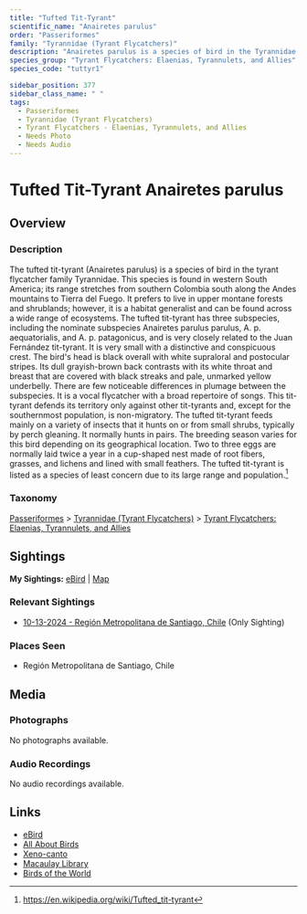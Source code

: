 ```yaml
---
title: "Tufted Tit-Tyrant"
scientific_name: "Anairetes parulus"
order: "Passeriformes"
family: "Tyrannidae (Tyrant Flycatchers)"
description: "Anairetes parulus is a species of bird in the Tyrannidae (Tyrant Flycatchers) family. It has been observed 1 times."
species_group: "Tyrant Flycatchers: Elaenias, Tyrannulets, and Allies"
species_code: "tuttyr1"

sidebar_position: 377
sidebar_class_name: " "
tags: 
  - Passeriformes
  - Tyrannidae (Tyrant Flycatchers)
  - Tyrant Flycatchers - Elaenias, Tyrannulets, and Allies
  - Needs Photo
  - Needs Audio
---
```


# Tufted Tit-Tyrant <span className='sci_name'>Anairetes parulus</span>

## Overview

### Description
The tufted tit-tyrant (Anairetes parulus) is a species of bird in the tyrant flycatcher family Tyrannidae. This species is found in western South America; its range stretches from southern Colombia south along the Andes mountains to Tierra del Fuego. It prefers to live in upper montane forests and shrublands; however, it is a habitat generalist and can be found across a wide range of ecosystems. The tufted tit-tyrant has three subspecies, including the nominate subspecies Anairetes parulus parulus, A. p. aequatorialis, and A. p. patagonicus, and is very closely related to the Juan Fernández tit-tyrant. It is very small with a distinctive and conspicuous crest. The bird's head is black overall with white supraloral and postocular stripes. Its dull grayish-brown back contrasts with its white throat and breast that are covered with black streaks and pale, unmarked yellow underbelly. There are few noticeable differences in plumage between the subspecies. It is a vocal flycatcher with a broad repertoire of songs.
This tit-tyrant defends its territory only against other tit-tyrants and, except for the southernmost population, is non-migratory. The tufted tit-tyrant feeds mainly on a variety of insects that it hunts on or from small shrubs, typically by perch gleaning. It normally hunts in pairs. The breeding season varies for this bird depending on its geographical location. Two to three eggs are normally laid twice a year in a cup-shaped nest made of root fibers, grasses, and lichens and lined with small feathers. The tufted tit-tyrant is listed as a species of least concern due to its large range and population.[^1]

[^1]: https://en.wikipedia.org/wiki/Tufted_tit-tyrant

### Taxonomy
[Passeriformes](/tags/passeriformes) > [Tyrannidae (Tyrant Flycatchers)](/tags/tyrannidae-tyrant-flycatchers) > [Tyrant Flycatchers: Elaenias, Tyrannulets, and Allies](/tags/tyrant-flycatchers-elaenias-tyrannulets-and-allies)


## Sightings

**My Sightings:** [eBird](https://ebird.org/lifelist?r=world&time=life&spp=tuttyr1) | [Map](/map?species_code=tuttyr1)

### Relevant Sightings

* [10-13-2024 - Región Metropolitana de Santiago, Chile](https://ebird.org/checklist/S198994397) (Only Sighting)

### Places Seen

* Región Metropolitana de Santiago, Chile



## Media
### Photographs
No photographs available.

### Audio Recordings
No audio recordings available.

## Links
* [eBird](https://ebird.org/species/tuttyr1) 
* [All About Birds](https://www.allaboutbirds.org/guide/tuttyr1) 
* [Xeno-canto](https://www.xeno-canto.org/species/anairetes-parulus) 
* [Macaulay Library](https://search.macaulaylibrary.org/catalog?taxonCode=tuttyr1&sort=rating_rank_desc)
* [Birds of the World](https://birdsoftheworld.org/bow/species/tuttyr1)
